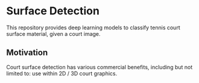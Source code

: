 # Surface Detection

This repository provides deep learning models to classify tennis court surface material, given a court image.

## Motivation

Court surface detection has various commercial benefits, including but not limited to: use within 2D / 3D court graphics.
